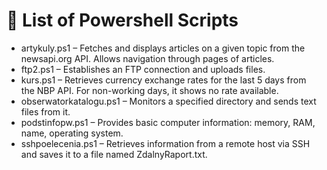 # 📜 List of Powershell Scripts
- artykuly.ps1 – Fetches and displays articles on a given topic from the newsapi.org API. Allows navigation through pages of articles.
- ftp2.ps1 – Establishes an FTP connection and uploads files.
- kurs.ps1 – Retrieves currency exchange rates for the last 5 days from the NBP API. For non-working days, it shows no rate available.
- obserwatorkatalogu.ps1 – Monitors a specified directory and sends text files from it.
- podstinfopw.ps1 – Provides basic computer information: memory, RAM, name, operating system.
- sshpoelecenia.ps1 – Retrieves information from a remote host via SSH and saves it to a file named ZdalnyRaport.txt.
